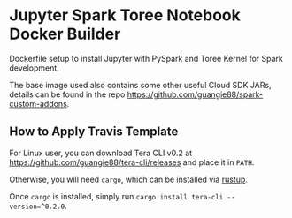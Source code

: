 # Jupyter Spark Toree Notebook Docker Builder

Dockerfile setup to install Jupyter with PySpark and Toree Kernel for Spark
development.

The base image used also contains some other useful Cloud SDK JARs, details can
be found in the repo <https://github.com/guangie88/spark-custom-addons>.

## How to Apply Travis Template

For Linux user, you can download Tera CLI v0.2 at
<https://github.com/guangie88/tera-cli/releases> and place it in `PATH`.

Otherwise, you will need `cargo`, which can be installed via
[rustup](https://rustup.rs/).

Once `cargo` is installed, simply run `cargo install tera-cli --version=^0.2.0`.
